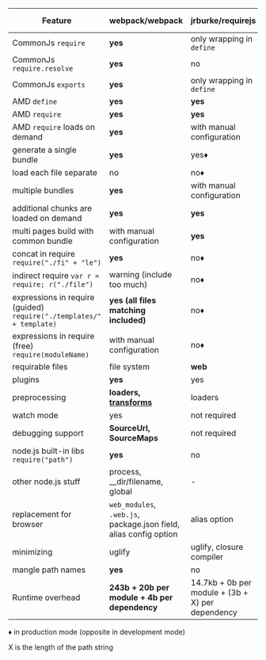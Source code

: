 | Feature | webpack/webpack | jrburke/requirejs | substck/node-browserify |
|---------|-----------------|-------------------|-------------------------|
| CommonJs `require` | **yes** | only wrapping in `define` | **yes** |
| CommonJs `require.resolve` | **yes** | no | no |
| CommonJs `exports` | **yes** | only wrapping in `define` | **yes** |
| AMD `define` | **yes** | **yes** | [deamdify](https://github.com/jaredhanson/deamdify) |
| AMD `require` | **yes** | **yes** | no |
| AMD `require` loads on demand | **yes** | with manual configuration | no |
| generate a single bundle | **yes** | yes♦ | yes |
| load each file separate | no | no♦ | no |
| multiple bundles | **yes** | with manual configuration | with manual configuration |
| additional chunks are loaded on demand | **yes** | **yes** | no |
| multi pages build with common bundle | with manual configuration | **yes** | with manual configuration |
| concat in require `require("./fi" + "le")` | **yes** | no♦ | no |
| indirect require `var r = require; r("./file")` | warning (include too much) | no♦ | no |
| expressions in require (guided) `require("./templates/" + template)` | **yes (all files matching included)** | no♦ | no |
| expressions in require (free) `require(moduleName)` | with manual configuration | no♦ | no |
| requirable files | file system | **web** | file system |
| plugins | **yes** | yes | **yes** |
| preprocessing | **loaders, [transforms](https://github.com/webpack/transform-loader)** | loaders | transforms |
| watch mode | yes | not required | yes |
| debugging support | **SourceUrl, SourceMaps** | not required | SourceMaps |
| node.js built-in libs `require("path")` | **yes** | no | **yes** |
| other node.js stuff | process, __dir/filename, global | - | process, __dir/filename, global |
| replacement for browser | `web_modules`, `.web.js`, package.json field, alias config option | alias option | package.json field, alias option
| minimizing | uglify | uglify, closure compiler | no |
| mangle path names | **yes** | no | partial |
| Runtime overhead | **243b + 20b per module + 4b per dependency** | 14.7kb + 0b per module + (3b + X) per dependency | 415b + 25b per module + (6b + 2X) per dependency |

♦ in production mode (opposite in development mode)

X is the length of the path string
